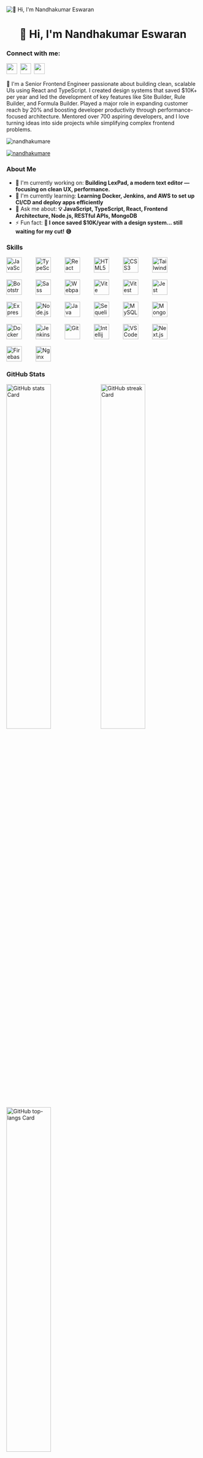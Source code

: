 ![👋 Hi, I'm Nandhakumar Eswaran](https://user-images.githubusercontent.com/10498744/210012254-234538ff-d198-48aa-8964-37e6fd45d227.gif)

<div id="toc">
  <ul align="center" style="list-style: none">
    <summary>
      <h1>
        👋 Hi, I'm Nandhakumar Eswaran
      </h1>
    </summary>
  </ul>
</div>

**<h3 align="left">Connect with me:</h3>** 
<p align="left"><a href="https://leetcode.com/u/nandhakumardev97" target="_blank"><img src="https://img.shields.io/badge/Leetcode-ffa116?style=for-the-badge&link=same" height="28" style="margin-right: 4px"></a>  <a href="https://www.linkedin.com/in/nandhakumar-eswaran-dev" target="_blank"><img src="https://img.shields.io/badge/LinkedIn-0077B5?style=for-the-badge&logo=linkedin&logoColor=white" height="28" style="margin-right: 4px"></a> <a href="https://github.com/NandhakumarE" target="_blank"><img src="https://img.shields.io/badge/GitHub-100000?style=for-the-badge&logo=github&logoColor=white" height="28" style="margin-right: 4px"></a></p>


<div align="left">🚀 I'm a Senior Frontend Engineer passionate about building clean, scalable UIs using React and TypeScript.
I created design systems that saved $10K+ per year and led the development of key features like Site Builder, Rule Builder, and Formula Builder.
Played a major role in expanding customer reach by 20% and boosting developer productivity through performance-focused architecture.
Mentored over 700 aspiring developers, and I love turning ideas into side projects while simplifying complex frontend problems.</div>
<p></p>
<p align="left"> <img src="https://komarev.com/ghpvc/?username=nandhakumare&label=Profile%20views&color=0e75b6&style=flat" alt="nandhakumare" /> </p>

<p align="left"> <a href="https://github.com/ryo-ma/github-profile-trophy"><img src="https://github-profile-trophy.vercel.app/?username=nandhakumare" alt="nandhakumare" /></a> </p>

**<h3 align="left">About Me</h3>**

- 💼 I'm currently working on: **Building LexPad, a modern text editor — focusing on clean UX, performance.**
- 🌱 I'm currently learning: **Learning Docker, Jenkins, and AWS to set up CI/CD and deploy apps efficiently**
- 💬 Ask me about: **💡 JavaScript, TypeScript, React, Frontend Architecture, Node.js, RESTful APIs, MongoDB**
- ⚡ Fun fact: **💸 I once saved $10K/year with a design system... still waiting for my cut! 😅**

 **<h3 align="left">Skills</h3>**

<div style="display: flex; flex-wrap: wrap; gap: 18px; justify-content: left;"><img src="https://cdn.jsdelivr.net/gh/devicons/devicon/icons/javascript/javascript-plain.svg" height="40" alt="JavaScript" style="margin-right: 18px"> <img src="https://cdn.jsdelivr.net/gh/devicons/devicon/icons/typescript/typescript-plain.svg" height="40" alt="TypeScript" style="margin-right: 18px"> <img src="https://cdn.jsdelivr.net/gh/devicons/devicon/icons/react/react-original.svg" height="40" alt="React" style="margin-right: 18px"> <img src="https://cdn.jsdelivr.net/gh/devicons/devicon/icons/html5/html5-original.svg" height="40" alt="HTML5" style="margin-right: 18px"> <img src="https://cdn.jsdelivr.net/gh/devicons/devicon/icons/css3/css3-original.svg" height="40" alt="CSS3" style="margin-right: 18px"> <img src="https://cdn.jsdelivr.net/gh/devicons/devicon@latest/icons/tailwindcss/tailwindcss-original.svg" height="40" alt="Tailwind CSS" style="margin-right: 18px"> <img src="https://cdn.jsdelivr.net/gh/devicons/devicon/icons/bootstrap/bootstrap-original.svg" height="40" alt="Bootstrap" style="margin-right: 18px"> <img src="https://cdn.jsdelivr.net/gh/devicons/devicon/icons/sass/sass-original.svg" height="40" alt="Sass" style="margin-right: 18px"> <img src="https://cdn.jsdelivr.net/gh/devicons/devicon/icons/webpack/webpack-original.svg" height="40" alt="Webpack" style="margin-right: 18px"> <img src="https://cdn.jsdelivr.net/gh/devicons/devicon@latest/icons/vitejs/vitejs-original.svg" height="40" alt="Vite" style="margin-right: 18px"> <img src="https://cdn.jsdelivr.net/gh/devicons/devicon@latest/icons/vitest/vitest-original.svg" height="40" alt="Vitest" style="margin-right: 18px"> <img src="https://cdn.jsdelivr.net/gh/devicons/devicon/icons/jest/jest-plain.svg" height="40" alt="Jest" style="margin-right: 18px"> <img src="https://cdn.jsdelivr.net/gh/devicons/devicon/icons/express/express-original.svg" height="40" alt="Express" style="margin-right: 18px"> <img src="https://cdn.jsdelivr.net/gh/devicons/devicon/icons/nodejs/nodejs-original.svg" height="40" alt="Node.js" style="margin-right: 18px"> <img src="https://cdn.jsdelivr.net/gh/devicons/devicon/icons/java/java-original.svg" height="40" alt="Java" style="margin-right: 18px"> <img src="https://cdn.jsdelivr.net/gh/devicons/devicon/icons/sequelize/sequelize-original.svg" height="40" alt="Sequelize" style="margin-right: 18px"> <img src="https://cdn.jsdelivr.net/gh/devicons/devicon/icons/mysql/mysql-original.svg" height="40" alt="MySQL" style="margin-right: 18px"> <img src="https://cdn.jsdelivr.net/gh/devicons/devicon/icons/mongodb/mongodb-original.svg" height="40" alt="MongoDB" style="margin-right: 18px"> <img src="https://cdn.jsdelivr.net/gh/devicons/devicon/icons/docker/docker-original.svg" height="40" alt="Docker" style="margin-right: 18px"> <img src="https://cdn.jsdelivr.net/gh/devicons/devicon/icons/jenkins/jenkins-original.svg" height="40" alt="Jenkins" style="margin-right: 18px"> <img src="https://cdn.jsdelivr.net/gh/devicons/devicon/icons/git/git-original.svg" height="40" alt="Git" style="margin-right: 18px"> <img src="https://cdn.jsdelivr.net/gh/devicons/devicon@latest/icons/intellij/intellij-original.svg" height="40" alt="Intellij" style="margin-right: 18px"> <img src="https://cdn.jsdelivr.net/gh/devicons/devicon@latest/icons/vscode/vscode-original.svg" height="40" alt="VSCode" style="margin-right: 18px"> <img src="https://cdn.jsdelivr.net/gh/devicons/devicon/icons/nextjs/nextjs-original.svg" height="40" alt="Next.js" style="margin-right: 18px"> <img src="https://cdn.jsdelivr.net/gh/devicons/devicon/icons/firebase/firebase-plain.svg" height="40" alt="Firebase" style="margin-right: 18px"> <img src="https://cdn.jsdelivr.net/gh/devicons/devicon@latest/icons/nginx/nginx-original.svg" height="40" alt="Nginx" style="margin-right: 18px"></div>

 **<h3 align="left">GitHub Stats</h3>**

<p align="left">
  <img width="48%" src="https://github-readme-stats.vercel.app/api?username=nandhakumarE&theme=react&hide_title=false&hide_rank=false&show_icons=false&include_all_commits=false&count_private=true&line_height=23" alt="GitHub stats Card" />
  <img width="48%" src="https://streak-stats.demolab.com/?user=nandhakumarE&theme=react&hide_border=false&date_format=M+j%5B%2C+Y%5D&mode=daily&hide_total_contributions=false&hide_current_streak=false&hide_longest_streak=false&card_height=200" alt="GitHub streak Card" />
</p>

<p align="left">
  <img width="48%" src="https://github-readme-stats.vercel.app/api/top-langs?username=nandhakumarE&theme=react&hide_title=false&layout=compact&langs_count=6&hide_progress=false&card_width=400" alt="GitHub top-langs Card" />
</p>

**<h3 align="left">GitHub Repo</h3>**

<p align="left">
    <a href="https://github.com/NandhakumarE/lexpad" target="_blank">
        <img width="48%" src="https://github-readme-stats.vercel.app/api/pin/?username=nandhakumarE&repo=lexpad&theme=default&cache_seconds=1800&border_radius=4&show_owner=true&hide_border=false" alt="GitHub repo-card Card" />
    </a>
    <a href="https://github.com/NandhakumarE/design-patterns-ts" target="_blank">
        <img width="48%" src="https://github-readme-stats.vercel.app/api/pin/?username=nandhakumarE&repo=design-patterns-ts&theme=default&cache_seconds=1800&border_radius=4&show_owner=false" alt="GitHub repo-card Card" />
    </a>
    <a href="https://github.com/NandhakumarE/just-js-prep" target="_blank">
        <img width="48%" src="https://github-readme-stats.vercel.app/api/pin/?username=nandhakumarE&repo=just-js-prep&theme=default&cache_seconds=1800&border_radius=4&show_owner=false" alt="GitHub repo-card Card" />
    </a>
</p>

